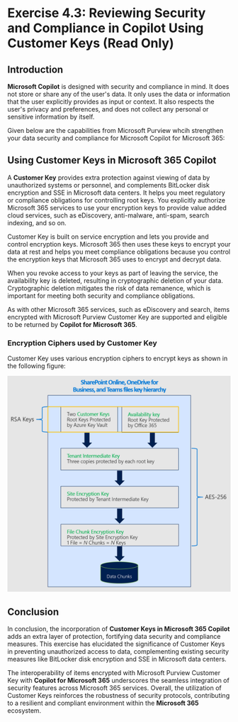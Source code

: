 # Exercise 4.3: Reviewing Security and Compliance in Copilot Using Customer Keys (Read Only)

## Introduction

**Microsoft Copilot** is designed with security and compliance in mind. It does not store or share any of the user's data. It only uses the data or information that the user explicitly provides as input or context. It also respects the user's privacy and preferences, and does not collect any personal or sensitive information by itself.

Given below are the capabilities from Microsoft Purview whcih strengthen your data security and compliance for Microsoft Copilot for Microsoft 365:

## Using Customer Keys in Microsoft 365 Copilot

A **Customer Key** provides extra protection against viewing of data by unauthorized systems or personnel, and complements BitLocker disk encryption and SSE in Microsoft data centers. It helps you meet regulatory or compliance obligations for controlling root keys. You explicitly authorize Microsoft 365 services to use your encryption keys to provide value added cloud services, such as eDiscovery, anti-malware, anti-spam, search indexing, and so on.

Customer Key is built on service encryption and lets you provide and control encryption keys. Microsoft 365 then uses these keys to encrypt your data at rest and helps you meet compliance obligations because you control the encryption keys that Microsoft 365 uses to encrypt and decrypt data.

When you revoke access to your keys as part of leaving the service, the availability key is deleted, resulting in cryptographic deletion of your data. Cryptographic deletion mitigates the risk of data remanence, which is important for meeting both security and compliance obligations.

As with other Microsoft 365 services, such as eDiscovery and search, items encrypted with Microsoft Purview Customer Key are supported and eligible to be returned by **Copilot for Microsoft 365**.

### Encryption Ciphers used by Customer Key

Customer Key uses various encryption ciphers to encrypt keys as shown in the following figure:

![](./media/customer-key-encryption.png)

## Conclusion

In conclusion, the incorporation of **Customer Keys in Microsoft 365 Copilot** adds an extra layer of protection, fortifying data security and compliance measures. This exercise has elucidated the significance of Customer Keys in preventing unauthorized access to data, complementing existing security measures like BitLocker disk encryption and SSE in Microsoft data centers.

The interoperability of items encrypted with Microsoft Purview Customer Key with **Copilot for Microsoft 365** underscores the seamless integration of security features across Microsoft 365 services. Overall, the utilization of Customer Keys reinforces the robustness of security protocols, contributing to a resilient and compliant environment within the **Microsoft 365** ecosystem.
